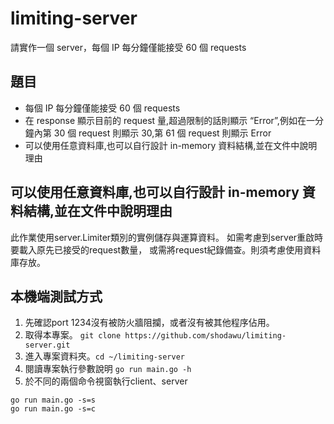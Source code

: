# limiting-server
請實作一個 server，每個 IP 每分鐘僅能接受 60 個 requests

## 題目
* 每個 IP 每分鐘僅能接受 60 個 requests
* 在 response 顯示目前的 request 量,超過限制的話則顯示 “Error”,例如在一分鐘內第
30 個 request 則顯示 30,第 61 個 request 則顯示 Error
* 可以使用任意資料庫,也可以自行設計 in-memory 資料結構,並在文件中說明理由

## 可以使用任意資料庫,也可以自行設計 in-memory 資料結構,並在文件中說明理由
此作業使用server.Limiter類別的實例儲存與運算資料。
如需考慮到server重啟時要載入原先已接受的request數量，
或需將request紀錄備查。則須考慮使用資料庫存放。

## 本機端測試方式
1. 先確認port 1234沒有被防火牆阻攔，或者沒有被其他程序佔用。
2. 取得本專案。 `git clone https://github.com/shodawu/limiting-server.git`
3. 進入專案資料夾。`cd ~/limiting-server`
4. 閱讀專案執行參數說明 `go run main.go -h` 
5. 於不同的兩個命令視窗執行client、server
```
go run main.go -s=s
go run main.go -s=c
```